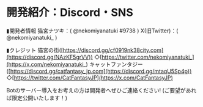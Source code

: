 # 開発紹介：Discord・SNS

▮開発者情報
猫宮ナツキ：( @nekomiyanatuki #9738 )
X(旧Twitter)：( @nekomiyanatuki_ )

▮クレジット
猫宮の街([https://discord.gg/cf0919nk38city.com](https://discord.gg/NAzKF5grVV))
◇[https://twitter.com/nekomiyanatuki_](https://x.com/nekomiyanatuki_)
キャットファンタジー([https://discord.gg/catfantasy_jp.com](https://discord.gg/mtaqU5Sp4p))
◇[https://twitter.com/CatFantasyJP](https://x.com/CatFantasyJP)

Botのサーバー導入をお考えの方は開発者へぜひご連絡ください!
(ご要望があれば限定公開いたします！)
